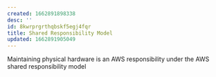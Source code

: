 ```yaml
---
created: 1662891898338
desc: ''
id: 8kwrprgrthqbskf5egj4fqr
title: Shared Responsibility Model
updated: 1662891905049
---
```

   
Maintaining physical hardware is an AWS responsibility under the AWS shared responsibility model